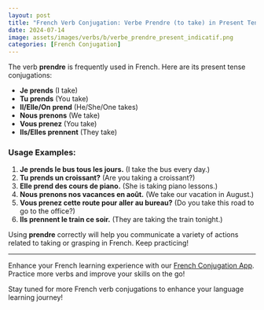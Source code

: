 ```yaml
---
layout: post
title: "French Verb Conjugation: Verbe Prendre (to take) in Present Tense"
date: 2024-07-14
image: assets/images/verbs/b/verbe_prendre_present_indicatif.png
categories: [French Conjugation]
---
```


The verb **prendre** is frequently used in French. Here are its present tense conjugations:

- **Je prends** (I take)
- **Tu prends** (You take)
- **Il/Elle/On prend** (He/She/One takes)
- **Nous prenons** (We take)
- **Vous prenez** (You take)
- **Ils/Elles prennent** (They take)

### Usage Examples:

1. **Je prends le bus tous les jours.** (I take the bus every day.)
2. **Tu prends un croissant?** (Are you taking a croissant?)
3. **Elle prend des cours de piano.** (She is taking piano lessons.)
4. **Nous prenons nos vacances en août.** (We take our vacation in August.)
5. **Vous prenez cette route pour aller au bureau?** (Do you take this road to go to the office?)
6. **Ils prennent le train ce soir.** (They are taking the train tonight.)

Using **prendre** correctly will help you communicate a variety of actions related to taking or grasping in French. Keep practicing!

---

Enhance your French learning experience with our [French Conjugation App](http://example.com). Practice more verbs and improve your skills on the go!

Stay tuned for more French verb conjugations to enhance your language learning journey!